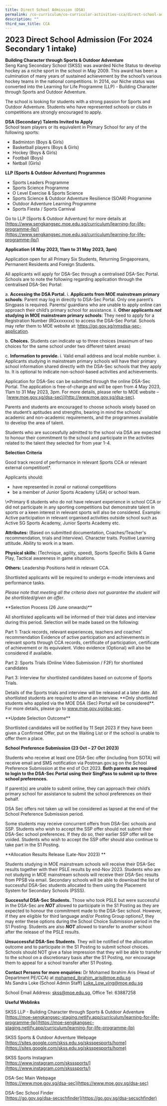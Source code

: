 ```yaml
---
title: Direct School Admission (DSA)
permalink: /co-curriculum/co-curricular-activities-cca/direct-school-admission-dsa/
description: ""
third_nav_title: CCA
---
```

**<font size="5">2023 Direct School Admission (For 2024 Secondary 1 intake)</font>**<br>

**Building Character through Sports &amp; Outdoor Adventure**<br>
Seng Kang Secondary School (SKSS) was awarded Niche Status to develop hockey as a niche sport in the school in May 2009. This award has been a culmination of many years of sustained achievement by the school’s various hockey teams in the national competitions. In 2014, our Niche status was converted into the Learning for Life Programme (LLP) - Building Character through Sports and Outdoor Adventure.

The school is looking for students with a strong passion for Sports and Outdoor Adventure. Students who have represented schools or clubs in competitions are strongly encouraged to apply.

**DSA (Secondary) Talents Invited to Apply**<br>
School team players or its equivalent in Primary School for any of the following sports:

*   Badminton (Boys &amp; Girls)
*   Basketball players (Boys &amp; Girls)
*   Hockey (Boys &amp; Girls)
*   Football (Boys)
*   Netball (Girls)

**LLP (Sports &amp; Outdoor Adventure) Programmes**&nbsp;&nbsp;&nbsp;&nbsp;&nbsp; &nbsp;&nbsp;

*   Sports Leaders Programme
*   Sports Science Programme
*   O Level Exercise &amp; Sports Science
*   Sports Science &amp; Outdoor Adventure Resilience (SOAR) Programme
*   Outdoor Adventure Learning Programme
*   Sports Fiesta / Sports Carnival

Go to LLP (Sports &amp; Outdoor Adventure) for more details at [https://www.sengkangsec.moe.edu.sg/curriculum/learning-for-life-programme-llp/](https://www.sengkangsec.moe.edu.sg/curriculum/learning-for-life-programme-llp/)
       

**Application (4 May 2023, 11am to 31 May 2023, 3pm)**

Application open for all Primary Six Students, Returning Singaporeans, Permanent Residents and Foreign Students.

All applicants will apply for DSA-Sec through a centralised DSA-Sec Portal. Schools are to note the following regarding application through the centralised DSA-Sec Portal:

a. **Accessing the DSA Portal.** 
i. **Applicants from MOE mainstream primary schools**: Parent may log in directly to DSA-Sec Portal. Only one parent’s Singpass is required. Parents/ guardians who are unable to apply online can approach their child’s primary school for assistance. 
ii. **Other applicants *not* studying in MOE mainstream primary schools**: They need to apply for a Registration Number (RGxxxxxxx) to access the DSA-Sec Portal. Schools may refer them to MOE website at: https://go.gov.sg/nmsdsa-sec-application.

b. **Choices.** Students can indicate up to three choices (maximum of two choices for the same school under two different talent areas)

c. **Information to provide.** 
i. Valid email address and local mobile number. 
ii. Applicants studying in mainstream primary schools will have their primary school information shared directly with the DSA-Sec schools that they apply to. It is optional to indicate non-school-based activities and achievements.

Application for DSA-Sec can be submitted through the online DSA-Sec Portal. The application is free-of-charge and will be open from 4 May 2023, 11am to 31 May 2023, 3pm. For more details, please refer to MOE website –&nbsp;\[www.moe.gov.sg/dsa-sec\](http://www.moe.gov.sg/dsa-sec).

Parents and students are encouraged to choose schools wisely based on the student’s aptitudes and strengths, bearing in mind the schools’ academic and non-academic requirements, and the programmes available to develop the area of talent.

Students who are successfully admitted to the school via DSA are expected to honour their commitment to the school and participate in the activities related to the talent they selected for from year 1-4.&nbsp;

**Selection Criteria**

Good track record of performance in relevant Sports CCA or relevant external competition\\\*.

Applicants should:
- have represented in zonal or national competitions
- be a member of Junior Sports Academy (JSA) or school team. 

\\\*Primary 6 students who do not have relevant experience in school CCA or did not participate in any sporting competitions but demonstrate talent in sports or a keen interest in relevant sports will also be considered. Example: Active participation in relevant organised activities outside school such as Active SG Sports Academy, Junior Sports Academy etc.

**Attributes:** (Based on submitted documentation, Coaches/Teacher's recommendation, trials and Interview). Character traits. Positive Learning attitude. Ability to work in a team.

**Physical skills:** (Technique, agility, speed), Sports Specific Skills &amp; Game Play, Tactical awareness in game situations.

**Others:** Leadership Positions held in relevant CCA.

Shortlisted applicants will be required to undergo e-mode interviews and performance tasks.

*Please note that meeting all the criteria does not guarantee the student will be shortlisted/given an offer*.

\*\*Selection Process (26 June onwards)\*\*<br>

All shortlisted applicants will be informed of their trial dates and interview during this period. Selection will be made based on the following:

Part 1: Track records, relevant experiences, teachers and coaches' recommendation Evidence of active participation and achievements in relevant sports through CCA records, certificate of participation, certificate of achievement or its equivalent. Video evidence (Optional) will also be considered if available.&nbsp;

Part 2: Sports Trials (Online Video Submission / F2F) for shortlisted candidates&nbsp;

Part 3: Interview for shortlisted candidates based on outcome of Sports Trials.&nbsp;

Details of the Sports trials and interview will be released at a later date. All shortlisted students are required to attend an interview.&nbsp;\*\*Only shortlisted students who applied via the MOE DSA (Sec) Portal will be considered\*\*. For more details, please go to www.moe.gov.sg/dsa-sec .&nbsp;

\*\*Update Selection Outcome\*\*<br>

Shortlisted candidates will be notified by 11 Sept 2023 if they have been given a Confirmed Offer, put on the Waiting List or if the school is unable to offer them a place.

**School Preference Submission (23 Oct – 27 Oct 2023)**

Students who receive at least one DSA-Sec offer (including from SOTA) will receive email and SMS notification via Postman.gov.sg on the School Preference Submission at the end of Oct 2023. **Both parents are required to login to the DSA-Sec Portal using their SingPass to submit up to three school preferences.**

If parent(s) are unable to submit online, they can approach their child’s primary school for assistance to submit the school preferences on their behalf.

DSA Sec offers not taken up will be considered as lapsed at the end of the School Preference Submission period.

Some students may receive concurrent offers from DSA-Sec schools and SSP. Students who wish to accept the SSP offer should not submit their DSA-Sec school preferences. If they do so, their earlier SSP offer will be voided. Students who wish to accept the SSP offer should also continue to take part in the S1 Posting.

**Allocation Results Release (Late-Nov 2023) **

Students studying in MOE mainstream schools will receive their DSA-Sec results together with their PSLE results by end-Nov 2023. Students who are not studying in MOE mainstream schools will receive their DSA-Sec results from PPSB via email. Secondary schools will be able to download the list of successful DSA-Sec students allocated to them using the Placement System for Secondary Schools (PSSS). 

**Successful DSA-Sec Students.** Those who took PSLE but were successful in the DSA-Sec are ***NOT*** allowed to participate in the S1 Posting as they are expected to honour the commitment made to the DSA-Sec school. However, if they are eligible for third language and/or Posting Group options7, they may enter these options during the School Choice Submission period in the S1 Posting. Students are also ***NOT*** allowed to transfer to another school after the release of the PSLE results. 

**Unsuccessful DSA-Sec Students**. They will be notified of the allocation outcome and to participate in the S1 Posting to submit school choices. Schools should NOT give a false impression that they will be able to transfer to the school on a discretionary basis after the S1 Posting, nor encourage them to appeal for a school transfer after S1 Posting.
  
**Contact Persons for more enquiries:**
Dr Mohamed Ibrahim Aris (Head of Department PE/CCA) at&nbsp;[mohamed\_ibrahim\_aris@moe.edu.sg](mailto:mohamed_ibrahim_aris@moe.edu.sg)  
Ms Sandra Loke (School Admin Staff) 
[Loke\_Low\_ying@moe.edu.sg](mailto:Loke_Low_ying@moe.edu.sg)

School Email Address:&nbsp;[skss@moe.edu.sg](mailto:skss@moe.edu.sg), Office Tel: 63887258

  

**Useful Weblinks**


SKSS LLP - Building Character through Sports &amp; Outdoor Adventure<br>
[https://moe-sengkangsec-staging.netlify.app/curriculum/learning-for-life-programme-llp](https://moe-sengkangsec-staging.netlify.app/curriculum/learning-for-life-programme-llp)

  

SKSS Sports &amp; Outdoor Adventure Webpage<br>
[https://sites.google.com/skss.edu.sg/sksspesports/home](https://sites.google.com/skss.edu.sg/sksspesports/home)

  

SKSS Sports Instagram<br>
[https://www.instagram.com/sksssports/](https://www.instagram.com/sksssports/)

  

DSA-Sec Main Webpage<br>
[https://www.moe.gov.sg/dsa-sec](https://www.moe.gov.sg/dsa-sec)

  

DSA-Sec School Finder<br>
[https://go.gov.sg/dsa-secschfinder](https://go.gov.sg/dsa-secschfinder)